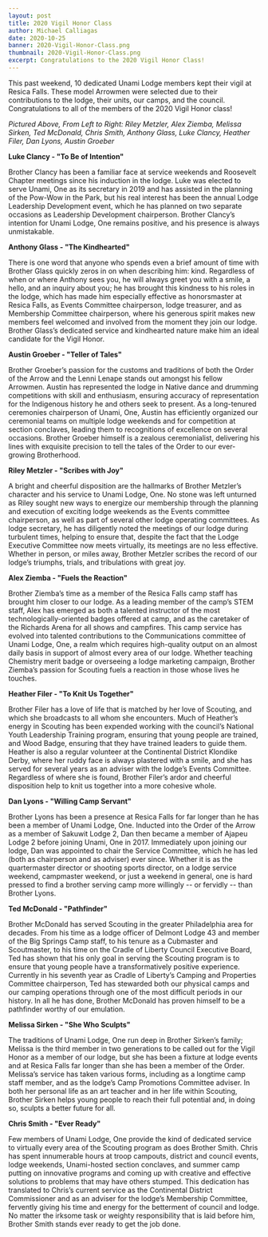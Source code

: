 ```yaml
---
layout: post
title: 2020 Vigil Honor Class
author: Michael Calliagas
date: 2020-10-25
banner: 2020-Vigil-Honor-Class.png
thumbnail: 2020-Vigil-Honor-Class.png
excerpt: Congratulations to the 2020 Vigil Honor Class!
---
```


This past weekend, 10 dedicated Unami Lodge members kept their vigil at Resica Falls. These model Arrowmen were selected due to their contributions to the lodge, their units, our camps, and the council.  Congratulations to all of the members of the 2020 Vigil Honor class!

_Pictured Above, From Left to Right: Riley Metzler, Alex Ziemba, Melissa Sirken, Ted McDonald, Chris Smith, Anthony Glass, Luke Clancy, Heather Filer, Dan Lyons, Austin Groeber_

**Luke Clancy - "To Be of Intention"**

Brother Clancy has been a familiar face at service weekends and Roosevelt Chapter meetings since his induction in the lodge. Luke was elected to serve Unami, One as its secretary in 2019 and has assisted in the planning of the Pow-Wow in the Park, but his real interest has been the annual Lodge Leadership Development event, which he has planned on two separate occasions as Leadership Development chairperson. Brother Clancy’s intention for Unami Lodge, One remains positive, and his presence is always unmistakable.

**Anthony Glass - "The Kindhearted"**

There is one word that anyone who spends even a brief amount of time with Brother Glass quickly zeros in on when describing him: kind. Regardless of when or where Anthony sees you, he will always greet you with a smile, a hello, and an inquiry about you; he has brought this kindness to his roles in the lodge, which has made him especially effective as honorsmaster at Resica Falls, as Events Committee chairperson, lodge treasurer, and as Membership Committee chairperson, where his generous spirit makes new members feel welcomed and involved from the moment they join our lodge. Brother Glass’s dedicated service and kindhearted nature make him an ideal candidate for the Vigil Honor.

**Austin Groeber - "Teller of Tales"**

Brother Groeber’s passion for the customs and traditions of both the Order of the Arrow and the Lenni Lenape stands out amongst his fellow Arrowmen. Austin has represented the lodge in Native dance and drumming competitions with skill and enthusiasm, ensuring accuracy of representation for the Indigenous history he and others seek to present. As a long-tenured ceremonies chairperson of Unami, One, Austin has efficiently organized our ceremonial teams on multiple lodge weekends and for competition at section conclaves, leading them to recognitions of excellence on several occasions. Brother Groeber himself is a zealous ceremonialist, delivering his lines with exquisite precision to tell the tales of the Order to our ever-growing Brotherhood.

**Riley Metzler - "Scribes with Joy"**

A bright and cheerful disposition are the hallmarks of Brother Metzler’s character and his service to Unami Lodge, One. No stone was left unturned as Riley sought new ways to energize our membership through the planning and execution of exciting lodge weekends as the Events committee chairperson, as well as part of several other lodge operating committees. As lodge secretary, he has diligently noted the meetings of our lodge during turbulent times, helping to ensure that, despite the fact that the Lodge Executive Committee now meets virtually, its meetings are no less effective. Whether in person, or miles away, Brother Metzler scribes the record of our lodge’s triumphs, trials, and tribulations with great joy.

**Alex Ziemba - "Fuels the Reaction"**

Brother Ziemba’s time as a member of the Resica Falls camp staff has brought him closer to our lodge. As a leading member of the camp’s STEM staff, Alex has emerged as both a talented instructor of the most technologically-oriented badges offered at camp, and as the caretaker of the Richards Arena for all shows and campfires. This camp service has evolved into talented contributions to the Communications committee of Unami Lodge, One, a realm which requires high-quality output on an almost daily basis in support of almost every area of our lodge. Whether teaching Chemistry merit badge or overseeing a lodge marketing campaign, Brother Ziemba’s passion for Scouting fuels a reaction in those whose lives he touches.

**Heather Filer - "To Knit Us Together"**

Brother Filer has a love of life that is matched by her love of Scouting, and which she broadcasts to all whom she encounters. Much of Heather’s energy in Scouting has been expended working with the council’s National Youth Leadership Training program, ensuring that young people are trained, and Wood Badge, ensuring that they have trained leaders to guide them. Heather is also a regular volunteer at the Continental District Klondike Derby, where her ruddy face is always plastered with a smile, and she has served for several years as an adviser with the lodge’s Events Committee. Regardless of where she is found, Brother Filer’s ardor and cheerful disposition help to knit us together into a more cohesive whole.

**Dan Lyons - "Willing Camp Servant"**

Brother Lyons has been a presence at Resica Falls for far longer than he has been a member of Unami Lodge, One. Inducted into the Order of the Arrow as a member of Sakuwit Lodge 2, Dan then became a member of Ajapeu Lodge 2 before joining Unami, One in 2017. Immediately upon joining our lodge, Dan was appointed to chair the Service Committee, which he has led (both as chairperson and as adviser) ever since. Whether it is as the quartermaster director or shooting sports director, on a lodge service weekend, campmaster weekend, or just a weekend in general, one is hard pressed to find a brother serving camp more willingly -- or fervidly -- than Brother Lyons. 

**Ted McDonald - "Pathfinder"**

Brother McDonald has served Scouting in the greater Philadelphia area for decades. From his time as a lodge officer of Delmont Lodge 43 and member of the Big Springs Camp staff, to his tenure as a Cubmaster and Scoutmaster, to his time on the Cradle of Liberty Council Executive Board, Ted has shown that his only goal in serving the Scouting program is to ensure that young people have a transformatively positive experience. Currently in his seventh year as Cradle of Liberty’s Camping and Properties Committee chairperson, Ted has stewarded both our physical camps and our camping operations through one of the most difficult periods in our history. In all he has done, Brother McDonald has proven himself to be a pathfinder worthy of our emulation.

**Melissa Sirken - "She Who Sculpts"**

The traditions of Unami Lodge, One run deep in Brother Sirken’s family; Melissa is the third member in two generations to be called out for the Vigil Honor as a member of our lodge, but she has been a fixture at lodge events and at Resica Falls far longer than she has been a member of the Order. Melissa’s service has taken various forms, including as a longtime camp staff member, and as the lodge’s Camp Promotions Committee adviser. In both her personal life as an art teacher and in her life within Scouting, Brother Sirken helps young people to reach their full potential and, in doing so, sculpts a better future for all.

**Chris Smith - "Ever Ready"**

Few members of Unami Lodge, One provide the kind of dedicated service to virtually every area of the Scouting program as does Brother Smith. Chris has spent innumerable hours at troop campouts, district and council events, lodge weekends, Unami-hosted section conclaves, and summer camp putting on innovative programs and coming up with creative and effective solutions to problems that may have others stumped. This dedication has translated to Chris’s current service as the Continental District Commissioner and as an adviser for the lodge’s Membership Committee, fervently giving his time and energy for the betterment of council and lodge. No matter the irksome task or weighty responsibility that is laid before him, Brother Smith stands ever ready to get the job done.
